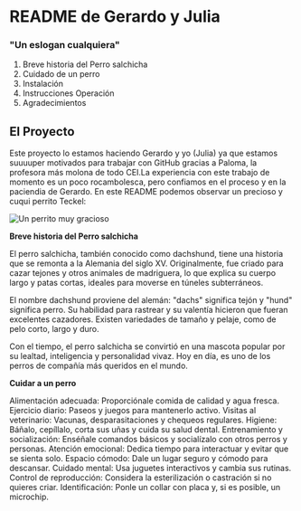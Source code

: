 # README de Gerardo y Julia
### "Un eslogan cualquiera" 
1. Breve historia del Perro salchicha
2. Cuidado de un perro
3. Instalación
4. Instrucciones Operación
5. Agradecimientos

## El Proyecto
Este proyecto lo estamos haciendo Gerardo y yo (Julia) ya que estamos suuuuper motivados para trabajar con GitHub gracias a Paloma, la profesora más molona de todo CEI.La experiencia con este trabajo de momento es un poco rocambolesca, pero confiamos en el proceso y en la paciendia de Gerardo.
En este README podemos observar un precioso y cuqui perrito Teckel:

![Un perrito muy gracioso ](https://img.huffingtonpost.es/files/image_1200_720/uploads/2024/04/01/alemania-prohibira-los-perros-salchicha.jpeg)


**Breve historia del Perro salchicha**

El perro salchicha, también conocido como dachshund, tiene una historia que se remonta a la Alemania del siglo XV. Originalmente, fue criado para cazar tejones y otros animales de madriguera, lo que explica su cuerpo largo y patas cortas, ideales para moverse en túneles subterráneos.

El nombre dachshund proviene del alemán: "dachs" significa tejón y "hund" significa perro. Su habilidad para rastrear y su valentía hicieron que fueran excelentes cazadores. Existen variedades de tamaño y pelaje, como de pelo corto, largo y duro.

Con el tiempo, el perro salchicha se convirtió en una mascota popular por su lealtad, inteligencia y personalidad vivaz. Hoy en día, es uno de los perros de compañía más queridos en el mundo.

**Cuidar a un perro**

Alimentación adecuada: Proporciónale comida de calidad y agua fresca.
Ejercicio diario: Paseos y juegos para mantenerlo activo.
Visitas al veterinario: Vacunas, desparasitaciones y chequeos regulares.
Higiene: Báñalo, cepíllalo, corta sus uñas y cuida su salud dental.
Entrenamiento y socialización: Enséñale comandos básicos y socialízalo con otros perros y personas.
Atención emocional: Dedica tiempo para interactuar y evitar que se sienta solo.
Espacio cómodo: Dale un lugar seguro y cómodo para descansar.
Cuidado mental: Usa juguetes interactivos y cambia sus rutinas.
Control de reproducción: Considera la esterilización o castración si no quieres criar.
Identificación: Ponle un collar con placa y, si es posible, un microchip.